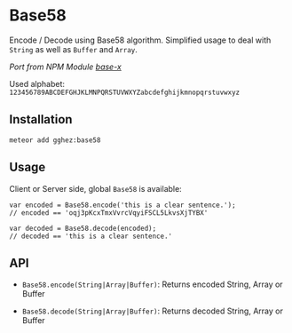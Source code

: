 # Base58

Encode / Decode using Base58 algorithm. Simplified usage to deal with `String` as well as `Buffer` and `Array`.


*Port from NPM Module [base-x](https://www.npmjs.com/package/base-x)*

Used alphabet: `123456789ABCDEFGHJKLMNPQRSTUVWXYZabcdefghijkmnopqrstuvwxyz`


## Installation

```
meteor add gghez:base58
```

## Usage

Client or Server side, global `Base58` is available:

```
var encoded = Base58.encode('this is a clear sentence.');
// encoded == 'oqj3pKcxTmxVvrcVqyiFSCL5LkvsXjTYBX'

var decoded = Base58.decode(encoded);
// decoded == 'this is a clear sentence.'
```

## API

- `Base58.encode(String|Array|Buffer)`: Returns encoded String, Array or Buffer

- `Base58.decode(String|Array|Buffer)`: Returns decoded String, Array or Buffer
